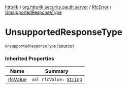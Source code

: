 [http4k](../../index.md) / [org.http4k.security.oauth.server](../index.md) / [RfcError](index.md) / [UnsupportedResponseType](./-unsupported-response-type.md)

# UnsupportedResponseType

`UnsupportedResponseType` [(source)](https://github.com/http4k/http4k/blob/master/http4k-security-oauth/src/main/kotlin/org/http4k/security/oauth/server/OAuthError.kt#L15)

### Inherited Properties

| Name | Summary |
|---|---|
| [rfcValue](rfc-value.md) | `val rfcValue: `[`String`](https://kotlinlang.org/api/latest/jvm/stdlib/kotlin/-string/index.html) |
